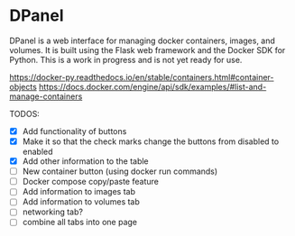 # DPanel

DPanel is a web interface for managing docker containers, images, and volumes. It is built using the Flask web framework and the Docker SDK for Python. This is a work in progress and is not yet ready for use.

https://docker-py.readthedocs.io/en/stable/containers.html#container-objects
https://docs.docker.com/engine/api/sdk/examples/#list-and-manage-containers

TODOS:
- [X] Add functionality of buttons
- [X] Make it so that the check marks change the buttons from disabled to enabled
- [X] Add other information to the table
- [ ] New container button (using docker run commands)
- [ ] Docker compose copy/paste feature
- [ ] Add information to images tab
- [ ] Add information to volumes tab
- [ ] networking tab?
- [ ] combine all tabs into one page